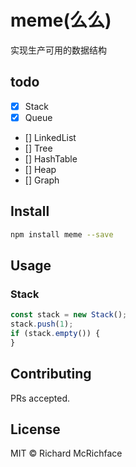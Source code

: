 # meme(么么)

实现生产可用的数据结构

## todo

- [x] Stack
- [x] Queue
- [] LinkedList
- [] Tree
- [] HashTable
- [] Heap
- [] Graph

## Install

```bash
npm install meme --save
```

## Usage

### Stack

```ts
const stack = new Stack();
stack.push(1);
if (stack.empty()) {
}
```

## Contributing

PRs accepted.

## License

MIT © Richard McRichface
